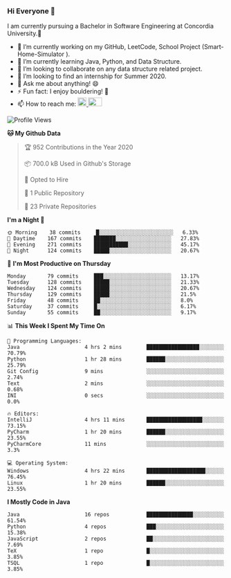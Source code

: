 ### Hi Everyone 👋
I am currently pursuing a Bachelor in Software Engineering at Concordia University.🏫

- 🔭 I’m currently working on my GitHub, LeetCode, School Project (Smart-Home-Simulator ).
- 🌱 I’m currently learning Java, Python, and Data Structure.
- 👯 I’m looking to collaborate on any data structure related project.
- 🤔 I’m looking to find an internship for Summer 2020.
- 💬 Ask me about anything! 😄
- ⚡ Fun fact: I enjoy bouldering! 🧗‍
- 📫 How to reach me: <a href="https://www.linkedin.com/in/siu-tong-ye/" target="_blank"> <img width="20px" width="32" src="https://cdn.jsdelivr.net/npm/simple-icons@v3/icons/linkedin.svg" /> </a> <a href="mailto:SiuTongYe@gmail.com" target="_blank"> <img height="20" width="32" src="https://cdn.jsdelivr.net/npm/simple-icons@v3/icons/gmail.svg" /> </a>

<!--START_SECTION:waka-->
![Profile Views](http://img.shields.io/badge/Profile%20Views-3-blue)

**🐱 My Github Data** 

> 🏆 952 Contributions in the Year 2020
 > 
> 📦 700.0 kB Used in Github's Storage 
 > 
> 💼 Opted to Hire
 > 
> 📜 1 Public Repository 
 > 
> 🔑 23 Private Repositories  
 > 
**I'm a Night 🦉** 

```text
🌞 Morning    38 commits     █░░░░░░░░░░░░░░░░░░░░░░░░   6.33% 
🌆 Daytime    167 commits    ███████░░░░░░░░░░░░░░░░░░   27.83% 
🌃 Evening    271 commits    ███████████░░░░░░░░░░░░░░   45.17% 
🌙 Night      124 commits    █████░░░░░░░░░░░░░░░░░░░░   20.67%

```
📅 **I'm Most Productive on Thursday** 

```text
Monday       79 commits     ███░░░░░░░░░░░░░░░░░░░░░░   13.17% 
Tuesday      128 commits    █████░░░░░░░░░░░░░░░░░░░░   21.33% 
Wednesday    124 commits    █████░░░░░░░░░░░░░░░░░░░░   20.67% 
Thursday     129 commits    █████░░░░░░░░░░░░░░░░░░░░   21.5% 
Friday       48 commits     ██░░░░░░░░░░░░░░░░░░░░░░░   8.0% 
Saturday     37 commits     █░░░░░░░░░░░░░░░░░░░░░░░░   6.17% 
Sunday       55 commits     ██░░░░░░░░░░░░░░░░░░░░░░░   9.17%

```


📊 **This Week I Spent My Time On** 

```text
💬 Programming Languages: 
Java                     4 hrs 2 mins        █████████████████░░░░░░░░   70.79% 
Python                   1 hr 28 mins        ██████░░░░░░░░░░░░░░░░░░░   25.79% 
Git Config               9 mins              ░░░░░░░░░░░░░░░░░░░░░░░░░   2.74% 
Text                     2 mins              ░░░░░░░░░░░░░░░░░░░░░░░░░   0.68% 
INI                      0 secs              ░░░░░░░░░░░░░░░░░░░░░░░░░   0.0%

🔥 Editors: 
IntelliJ                 4 hrs 11 mins       ██████████████████░░░░░░░   73.15% 
PyCharm                  1 hr 20 mins        ██████░░░░░░░░░░░░░░░░░░░   23.55% 
PyCharmCore              11 mins             ░░░░░░░░░░░░░░░░░░░░░░░░░   3.3%

💻 Operating System: 
Windows                  4 hrs 22 mins       ███████████████████░░░░░░   76.45% 
Linux                    1 hr 20 mins        ██████░░░░░░░░░░░░░░░░░░░   23.55%

```

**I Mostly Code in Java** 

```text
Java                     16 repos            ███████████████░░░░░░░░░░   61.54% 
Python                   4 repos             ███░░░░░░░░░░░░░░░░░░░░░░   15.38% 
JavaScript               2 repos             ██░░░░░░░░░░░░░░░░░░░░░░░   7.69% 
TeX                      1 repo              █░░░░░░░░░░░░░░░░░░░░░░░░   3.85% 
TSQL                     1 repo              █░░░░░░░░░░░░░░░░░░░░░░░░   3.85%

```



<!--END_SECTION:waka-->
